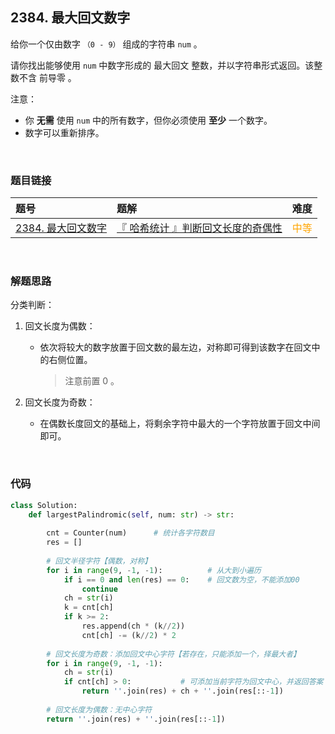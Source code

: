 
## 2384. 最大回文数字

给你一个仅由数字 `（0 - 9）` 组成的字符串 `num` 。

请你找出能够使用 `num` 中数字形成的 最大回文 整数，并以字符串形式返回。该整数不含 前导零 。

注意：

* 你 **无需** 使用 `num` 中的所有数字，但你必须使用 **至少** 一个数字。
* 数字可以重新排序。
 


<br>

### 题目链接

| 题号 |  题解 | 难度 |
| :-----| :---- | :----: |
| [2384. 最大回文数字](https://leetcode.cn/problems/largest-palindromic-number/description/) |  [『 哈希统计 』判断回文长度的奇偶性](https://leetcode.cn/problems/largest-palindromic-number/solutions/1764351/by-flix-h1pr/) | <font color="orange"> 中等 </font> |

<br>





### 解题思路


分类判断：

1. 回文长度为偶数：
    * 依次将较大的数字放置于回文数的最左边，对称即可得到该数字在回文中的右侧位置。
        > 注意前置 $0$ 。



2. 回文长度为奇数：
    * 在偶数长度回文的基础上，将剩余字符中最大的一个字符放置于回文中间即可。


<br>


### 代码
```Python []
class Solution:
    def largestPalindromic(self, num: str) -> str:
        
        cnt = Counter(num)      # 统计各字符数目
        res = []
        
        # 回文半径字符【偶数，对称】
        for i in range(9, -1, -1):          # 从大到小遍历
            if i == 0 and len(res) == 0:    # 回文数为空，不能添加00
                continue
            ch = str(i)
            k = cnt[ch]
            if k >= 2:
                res.append(ch * (k//2))
                cnt[ch] -= (k//2) * 2
        
        # 回文长度为奇数：添加回文中心字符【若存在，只能添加一个，择最大者】
        for i in range(9, -1, -1):
            ch = str(i)
            if cnt[ch] > 0:           # 可添加当前字符为回文中心，并返回答案
                return ''.join(res) + ch + ''.join(res[::-1])
        
        # 回文长度为偶数：无中心字符
        return ''.join(res) + ''.join(res[::-1])
```

